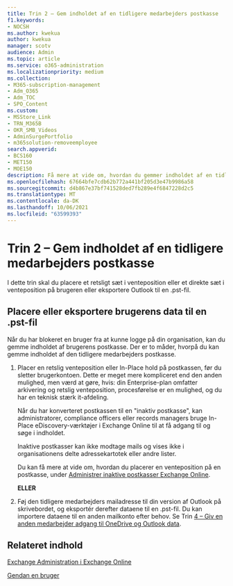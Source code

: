 ```yaml
---
title: Trin 2 – Gem indholdet af en tidligere medarbejders postkasse
f1.keywords:
- NOCSH
ms.author: kwekua
author: kwekua
manager: scotv
audience: Admin
ms.topic: article
ms.service: o365-administration
ms.localizationpriority: medium
ms.collection:
- M365-subscription-management
- Adm_O365
- Adm_TOC
- SPO_Content
ms.custom:
- MSStore_Link
- TRN_M365B
- OKR_SMB_Videos
- AdminSurgePortfolio
- m365solution-removeemployee
search.appverid:
- BCS160
- MET150
- MOE150
description: Få mere at vide om, hvordan du gemmer indholdet af en tidligere medarbejders postkasse.
ms.openlocfilehash: 67664bfe7cdb62b772a441bf205d3e47b9986a58
ms.sourcegitcommit: d4b867e37bf741528ded7fb289e4f6847228d2c5
ms.translationtype: MT
ms.contentlocale: da-DK
ms.lasthandoff: 10/06/2021
ms.locfileid: "63599393"
---
```

# <a name="step-2---save-the-contents-of-a-former-employees-mailbox"></a>Trin 2 – Gem indholdet af en tidligere medarbejders postkasse

I dette trin skal du placere et retsligt sæt i venteposition eller et direkte sæt i venteposition på brugeren eller eksportere Outlook til en .pst-fil.

## <a name="place-hold-or-export-users-data-to-a-pst-file"></a>Placere eller eksportere brugerens data til en .pst-fil

Når du har blokeret en bruger fra at kunne logge på din organisation, kan du gemme indholdet af brugerens postkasse. Der er to måder, hvorpå du kan gemme indholdet af den tidligere medarbejders postkasse.
  
1. Placer en retslig venteposition eller In-Place hold på postkassen, før du sletter brugerkontoen. Dette er meget mere kompliceret end den anden mulighed, men værd at gøre, hvis: din Enterprise-plan omfatter arkivering og retslig venteposition, procesførelse er en mulighed, og du har en teknisk stærk it-afdeling.

    Når du har konverteret postkassen til en "inaktiv postkasse", kan administratorer, compliance officers eller records managers bruge In-Place eDiscovery-værktøjer i Exchange Online til at få adgang til og søge i indholdet.

    Inaktive postkasser kan ikke modtage mails og vises ikke i organisationens delte adressekartotek eller andre lister.

    Du kan få mere at vide om, hvordan du placerer en venteposition på en postkasse, under [Administrer inaktive postkasser Exchange Online](../../compliance/create-and-manage-inactive-mailboxes.md).

    **ELLER**

2. Føj den tidligere medarbejders mailadresse til din version af Outlook på skrivebordet, og eksportér derefter dataene til en .pst-fil. Du kan importere dataene til en anden mailkonto efter behov. Se Trin [4 – Giv en anden medarbejder adgang til OneDrive og Outlook data](remove-former-employee-step-4.md).

## <a name="related-content"></a>Relateret indhold

[Exchange Administration i Exchange Online](/exchange/exchange-admin-center)

[Gendan en bruger](restore-user.md)
